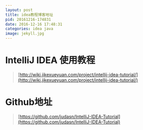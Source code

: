 ```yaml
---
layout: post
title: idea教程博客地址
pid: 20161216-174831
date: 2016-12-16 17:48:31
categories: idea java
image: jekyll.jpg
---
```


# IntelliJ IDEA 使用教程
> [http://wiki.jikexueyuan.com/project/intellij-idea-tutorial/](http://wiki.jikexueyuan.com/project/intellij-idea-tutorial/)

# Github地址
> [https://github.com/judasn/IntelliJ-IDEA-Tutorial](https://github.com/judasn/IntelliJ-IDEA-Tutorial)